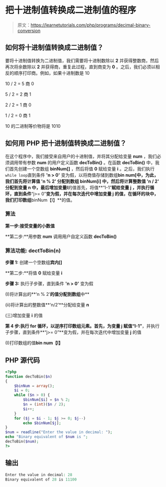 # 把十进制值转换成二进制值的程序

> 原文：<https://learnetutorials.com/php/programs/decimal-binary-conversion>

## 如何将十进制值转换成二进制值？

要将十进制值转换为二进制值，我们需要将十进制数除以 **2** 并获得整数商，然后再次将余数除以 **2** 并获得商，重复此过程，直到商变为 **0** 。之后，我们必须以相反的顺序打印商。例如，如果十进制数是 10

10 / 2 = 5 商 0

5 / 2 = 2 商 1

2 / 2 = 1 商 0

1 / 2 = 0 商 1

10 的二进制等价物将是 1010

## 如何用 PHP 把十进制值转换成二进制值？

在这个程序中，我们接受来自用户的十进制值，并将其分配给变量 **num** ，我们必须调用带有参数 **num** 的用户定义函数 **decToBin()** 。在函数 **decToBin()** 中，我们首先创建一个空数组 **binNum[]** ，然后将值 **0** 赋给变量 **i** 。之后，我们执行`while loop`直到条件 **'n > 0'** 变为假，以将商值存储到数组**bin num[**中，为此，我们首先将计算值 **'n % 2'** 分配到数组 **binNum[i]** 中，然后将计算整数值 **'n / 2'** 分配到变量 n 中，最后增加变量**I**的值首先，将值**“I-1”**赋给变量 **j** ，并执行循环，直到条件**“j>= 0”**变为假，并在每次迭代中增加变量 **j** 的值，在循环的块中，我们打印数组**binNum【I】**的值。

### 算法

**第一步:**接受变量**的小数值**

**第二步:**用参数 **num** 调用用户自定义函数 **decToBin()**

### 算法功能: **dectToBin(n)**

**步骤 1:** 创建一个空数组**宾内[]**

**第二步:**将值 **0** 赋给变量 **i**

**步骤 3:** 执行子步骤，直到条件 **'n > 0'** 变为假

(I)将计算出的**‘n % 2’**的值分配到数组**中**

(ii)将计算出的整数值**‘n/2’**分配给变量 **n**

(三)增加变量 **i** 的值

**第 4 步:**执行 for 循环，以逆序打印数组元素。首先，为变量 j 赋值**“I-1”**，并执行子步骤，直到条件**“j>= 0”**变为假，并在每次迭代中增加变量 **j** 的值

(I)打印数组的值**bin num【I】**

## PHP 源代码

```php
<?php
function decToBin($n)
{
    $binNum = array();
    $i = 0;
    while ($n > 0) {
        $binNum[$i] = $n % 2;
        $n = (int)($n / 2);
        $i++;
    }
    for ($j = $i - 1; $j >= 0; $j--)
        echo $binNum[$j];
}
$num = readline("Enter the value in decimal: ");
echo "Binary equivalent of $num is ";
decToBin($num);
?>

```

## 输出

```php
Enter the value in decimal: 28
Binary equivalent of 28 is 11100
```